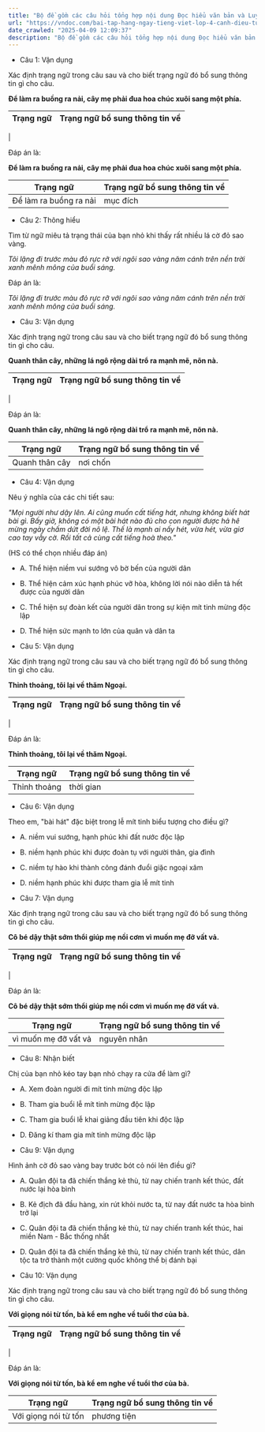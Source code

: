 ```yaml
---
title: "Bộ đề gồm các câu hỏi tổng hợp nội dung Đọc hiểu văn bản và Luyện từ và câu được học ở Tuần 25 trong chương trình Tiếng Việt lớp 4 Tập 2 Cánh Diều."
url: "https://vndoc.com/bai-tap-hang-ngay-tieng-viet-lop-4-canh-dieu-tuan-25-thu-4-337269"
date_crawled: "2025-04-09 12:09:37"
description: "Bộ đề gồm các câu hỏi tổng hợp nội dung Đọc hiểu văn bản và Luyện từ và câu được học ở Tuần 25 trong chương trình Tiếng Việt lớp 4 Tập 2 Cánh Diều."
---
```


* Câu 1:  Vận dụng

Xác định trạng ngữ trong câu sau và cho biết trạng ngữ đó bổ sung thông tin gì cho câu.

**Để làm ra buồng ra nải, cây mẹ phải đua hoa chúc xuôi sang một phía.**

Trạng ngữ| Trạng ngữ bổ sung thông tin về  
---|---  
|   
  
Đáp án là:

**Để làm ra buồng ra nải, cây mẹ phải đua hoa chúc xuôi sang một phía.**

Trạng ngữ| Trạng ngữ bổ sung thông tin về  
---|---  
Để làm ra buồng ra nải| mục đích  
  
* Câu 2:  Thông hiểu

Tìm từ ngữ miêu tả trạng thái của bạn nhỏ khi thấy rất nhiều lá cờ đỏ sao vàng.

_Tôi lặng đi trước màu đỏ rực rỡ với ngôi sao vàng năm cánh trên nền trời xanh mênh mông của buổi sáng._

Đáp án là:

_Tôi lặng đi trước màu đỏ rực rỡ với ngôi sao vàng năm cánh trên nền trời xanh mênh mông của buổi sáng._

* Câu 3:  Vận dụng

Xác định trạng ngữ trong câu sau và cho biết trạng ngữ đó bổ sung thông tin gì cho câu.

**Quanh thân cây, những lá ngô rộng dài trổ ra mạnh mẽ, nõn nà.**

Trạng ngữ| Trạng ngữ bổ sung thông tin về  
---|---  
|   
  
Đáp án là:

**Quanh thân cây, những lá ngô rộng dài trổ ra mạnh mẽ, nõn nà.**

Trạng ngữ| Trạng ngữ bổ sung thông tin về  
---|---  
Quanh thân cây| nơi chốn||địa điểm  
  
* Câu 4:  Vận dụng

Nêu ý nghĩa của các chi tiết sau:

_"Mọi người như dậy lên. Ai cũng muốn cất tiếng hát, nhưng không biết hát bài gì. Bấy giờ, không có một bài hát nào đủ cho con người được hả hê mừng ngày chấm dứt đời nô lệ. Thế là mạnh ai nấy hét, vừa hét, vừa giơ cao tay vẫy cờ. Rồi tất cả cùng cất tiếng hoà theo."_

(HS có thể chọn nhiều đáp án)

  * A. Thể hiện niềm vui sướng vô bờ bến của người dân 
  * B. Thể hiện cảm xúc hạnh phúc vỡ hòa, không lời nói nào diễn tả hết được của người dân 
  * C. Thể hiện sự đoàn kết của người dân trong sự kiện mít tinh mừng độc lập 
  * D. Thể hiện sức mạnh to lớn của quân và dân ta 



* Câu 5:  Vận dụng

Xác định trạng ngữ trong câu sau và cho biết trạng ngữ đó bổ sung thông tin gì cho câu.

**Thỉnh thoảng, tôi lại về thăm Ngoại.**

Trạng ngữ| Trạng ngữ bổ sung thông tin về  
---|---  
|   
  
Đáp án là:

**Thỉnh thoảng, tôi lại về thăm Ngoại.**

Trạng ngữ| Trạng ngữ bổ sung thông tin về  
---|---  
Thỉnh thoảng| thời gian  
  
* Câu 6:  Vận dụng

Theo em, "bài hát" đặc biệt trong lễ mít tinh biểu tượng cho điều gì?

  * A. niềm vui sướng, hạnh phúc khi đất nước độc lập 
  * B. niềm hạnh phúc khi được đoàn tụ với người thân, gia đình 
  * C. niềm tự hào khi thành công đánh đuổi giặc ngoại xâm 
  * D. niềm hạnh phúc khi được tham gia lễ mít tinh 



* Câu 7:  Vận dụng

Xác định trạng ngữ trong câu sau và cho biết trạng ngữ đó bổ sung thông tin gì cho câu.

**Cô bé dậy thật sớm thổi giúp mẹ nồi cơm vì muốn mẹ đỡ vất vả.**

Trạng ngữ| Trạng ngữ bổ sung thông tin về  
---|---  
|   
  
Đáp án là:

**Cô bé dậy thật sớm thổi giúp mẹ nồi cơm vì muốn mẹ đỡ vất vả.**

Trạng ngữ| Trạng ngữ bổ sung thông tin về  
---|---  
vì muốn mẹ đỡ vất vả| nguyên nhân  
  
* Câu 8:  Nhận biết

Chị của bạn nhỏ kéo tay bạn nhỏ chạy ra cửa để làm gì?

  * A. Xem đoàn người đi mít tinh mừng độc lập 
  * B. Tham gia buổi lễ mít tinh mừng độc lập 
  * C. Tham gia buổi lễ khai giảng đầu tiên khi độc lập 
  * D. Đăng kí tham gia mít tinh mừng độc lập 



* Câu 9:  Vận dụng

Hình ảnh cờ đỏ sao vàng bay trước bót cỏ nói lên điều gì?

  * A. Quân đội ta đã chiến thắng kẻ thù, từ nay chiến tranh kết thúc, đất nước lại hòa bình 
  * B. Kẻ địch đã đầu hàng, xin rút khỏi nước ta, từ nay đất nước ta hòa bình trở lại 
  * C. Quân đội ta đã chiến thắng kẻ thù, từ nay chiến tranh kết thúc, hai miền Nam - Bắc thống nhất 
  * D. Quân đội ta đã chiến thắng kẻ thù, từ nay chiến tranh kết thúc, dân tộc ta trở thành một cường quốc không thể bị đánh bại 



* Câu 10:  Vận dụng

Xác định trạng ngữ trong câu sau và cho biết trạng ngữ đó bổ sung thông tin gì cho câu.

**Với giọng nói từ tốn, bà kể em nghe về tuổi thơ của bà.**

Trạng ngữ| Trạng ngữ bổ sung thông tin về  
---|---  
|   
  
Đáp án là:

**Với giọng nói từ tốn, bà kể em nghe về tuổi thơ của bà.**

Trạng ngữ| Trạng ngữ bổ sung thông tin về  
---|---  
Với giọng nói từ tốn| phương tiện
